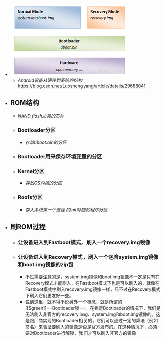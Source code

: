 - ![image.png](../assets/image_1693538516024_0.png)
	- *Android设备从硬件到系统的结构*    https://blog.csdn.net/Luoshengyang/article/details/29688041
- ## ROM结构
	- *NAND flash之类的芯片*
	- ### Bootloader分区
		- *存放uboot.bin的分区*
	- ### Bootloader用来保存环境变量的分区
	- ### Kernel分区
		- *存放OS内核的分区*
	- ### Roofs分区
		- *存入系统第一个进程 的init对应的程序分区*
- ## 刷ROM过程
	- ### 让设备进入到Fastboot模式，刷入一个recovery.img镜像
	- ### 让设备进入到Recovery模式，刷入一个包含system.img镜像和boot.img镜像的zip包
		- 不过需要注意的是，system.img镜像和boot.img镜像不一定是只有在Recovery模式才能刷入，在Fastboot模式下也是可以刷入的，就像在Fastboot模式中刷入recovery.img镜像一样，只不过在Recovery模式下刷入它们更友好一些。
		- 说到这里，就不得不说另外一个概念，就是所谓的[[$green]]==Bootloader锁==。在锁定Bootloader的情况下，我们是无法刷入非官方的recovery.img、system.img和boot.img镜像的。这是跟厂商实现的Bootloader相关的，它们可以通过一定的算法（例如签名）来验证要刷入的镜像是否是官方发布的。在这种情况下，必须要对Bootloader进行解锁，我们才可以刷入非官方的镜像